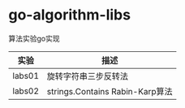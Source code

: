 # go-algorithm-libs
算法实验go实现

| 实验 | 描述 |
| ------ | ------ |
| labs01 | 旋转字符串三步反转法 |
| labs02 | strings.Contains Rabin-Karp算法 |
